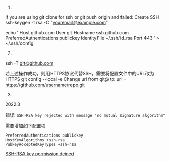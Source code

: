 1.
If you are using git clone for ssh or git push origin and failed:
Create SSH
ssh-keygen -t rsa -C "youremail@example.com"

echo '
Host github.com
User git
Hostname ssh.github.com
PreferredAuthentications publickey
IdentityFile ~/.ssh/id_rsa
Port 443 ' > ~/.ssh/config

2.
ssh -T git@github.com

若上述操作成功，则用HTTPS协议代替SSH，需要将配置文件中的URL改为HTTPS
git config --local -e
Change url from git@ to:
url = https://github.com/username/repo.git

3.
2022.3

错误: ```SSH-RSA key rejected with message "no mutual signature algorithm"```

需要增加如下配置项

	PreferredAuthentications publickey
	HostKeyAlgorithms +ssh-rsa
	PubkeyAcceptedKeyTypes +ssh-rsa


[SSH-RSA key permission deined](https://confluence.atlassian.com/bitbucketserverkb/ssh-rsa-key-rejected-with-message-no-mutual-signature-algorithm-1026057701.html)


